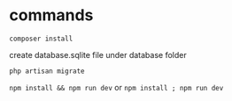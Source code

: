 # commands

`composer install`

create database.sqlite file under database folder

`php artisan migrate`

`npm install && npm run dev` or `npm install ; npm run dev`
